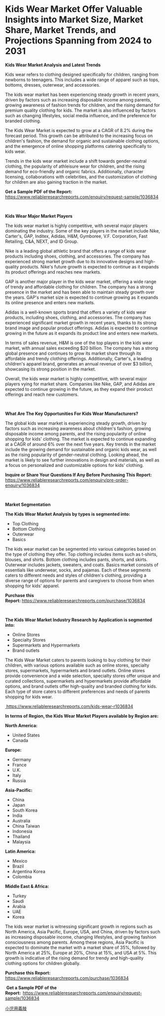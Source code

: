 <p><h1>Kids Wear Market Offer Valuable Insights into Market Size, Market Share, Market Trends, and Projections Spanning from 2024 to 2031</h1></p><p><strong>Kids Wear Market Analysis and Latest Trends</strong></p>
<p><p>Kids wear refers to clothing designed specifically for children, ranging from newborns to teenagers. This includes a wide range of apparel such as tops, bottoms, dresses, outerwear, and accessories.</p><p>The kids wear market has been experiencing steady growth in recent years, driven by factors such as increasing disposable income among parents, growing awareness of fashion trends for children, and the rising demand for premium quality clothing for kids. The market is also influenced by factors such as changing lifestyles, social media influence, and the preference for branded clothing.</p><p>The Kids Wear Market is expected to grow at a CAGR of 8.2% during the forecast period. This growth can be attributed to the increasing focus on children's fashion, the demand for organic and sustainable clothing options, and the emergence of online shopping platforms catering specifically to kids wear.</p><p>Trends in the kids wear market include a shift towards gender-neutral clothing, the popularity of athleisure wear for children, and the rising demand for eco-friendly and organic fabrics. Additionally, character licensing, collaborations with celebrities, and the customization of clothing for children are also gaining traction in the market.</p></p>
<p><strong>Get a Sample PDF of the Report:&nbsp;</strong> <a href="https://www.reliableresearchreports.com/enquiry/request-sample/1036834">https://www.reliableresearchreports.com/enquiry/request-sample/1036834</a></p>
<p>&nbsp;</p>
<p><strong>Kids Wear Major Market Players</strong></p>
<p><p>The kids wear market is highly competitive, with several major players dominating the industry. Some of the key players in the market include Nike, Carter's, GAP, Inditex, Adidas, H&M, Gymboree, V.F. Corporation, Fast Retailing, C&A, NEXT, and ID Group.</p><p>Nike is a leading global athletic brand that offers a range of kids wear products including shoes, clothing, and accessories. The company has experienced strong market growth due to its innovative designs and high-quality products. Nike's future growth is expected to continue as it expands its product offerings and reaches new markets.</p><p>GAP is another major player in the kids wear market, offering a wide range of trendy and affordable clothing for children. The company has a strong presence in the market and has been able to maintain steady growth over the years. GAP's market size is expected to continue growing as it expands its online presence and enters new markets.</p><p>Adidas is a well-known sports brand that offers a variety of kids wear products, including shoes, clothing, and accessories. The company has experienced significant market growth in recent years, thanks to its strong brand image and popular product offerings. Adidas is expected to continue growing in the future as it expands its product line and enters new markets.</p><p>In terms of sales revenue, H&M is one of the top players in the kids wear market, with annual sales exceeding $20 billion. The company has a strong global presence and continues to grow its market share through its affordable and trendy clothing offerings. Additionally, Carter's, a leading children's apparel brand, generates an annual revenue of over $3 billion, showcasing its strong position in the market.</p><p>Overall, the kids wear market is highly competitive, with several major players vying for market share. Companies like Nike, GAP, and Adidas are expected to continue growing in the future, as they expand their product offerings and reach new customers.</p></p>
<p>&nbsp;</p>
<p><strong>What Are The Key Opportunities For Kids Wear Manufacturers?</strong></p>
<p><p>The global kids wear market is experiencing steady growth, driven by factors such as increasing awareness about children's fashion, growing disposable income among parents, and the rising popularity of online shopping for kids' clothing. The market is expected to continue expanding at a CAGR of around 6% over the next five years. Key trends in the market include the growing demand for sustainable and organic kids wear, as well as the rising popularity of gender-neutral clothing. Looking ahead, the market is likely to see further innovations in design and materials, as well as a focus on personalized and customizable options for kids' clothing.</p></p>
<p><strong>Inquire or Share Your Questions If Any Before Purchasing This Report:</strong> <a href="https://www.reliableresearchreports.com/enquiry/pre-order-enquiry/1036834">https://www.reliableresearchreports.com/enquiry/pre-order-enquiry/1036834</a></p>
<p>&nbsp;</p>
<p><strong>Market Segmentation</strong></p>
<p><strong>The Kids Wear Market Analysis by types is segmented into:</strong></p>
<p><ul><li>Top Clothing</li><li>Bottom Clothing</li><li>Outerwear</li><li>Basics</li></ul></p>
<p><p>The kids wear market can be segmented into various categories based on the type of clothing they offer. Top clothing includes items such as t-shirts, blouses, and shirts. Bottom clothing includes pants, shorts, and skirts. Outerwear includes jackets, sweaters, and coats. Basics market consists of essentials like underwear, socks, and pajamas. Each of these segments caters to different needs and styles of children's clothing, providing a diverse range of options for parents and caregivers to choose from when shopping for kids' apparel.</p></p>
<p><strong>Purchase this Report:&nbsp;</strong><a href="https://www.reliableresearchreports.com/purchase/1036834">https://www.reliableresearchreports.com/purchase/1036834</a></p>
<p>&nbsp;</p>
<p><strong>The Kids Wear Market Industry Research by Application is segmented into:</strong></p>
<p><ul><li>Online Stores</li><li>Specialty Stores</li><li>Supermarkets and Hypermarkets</li><li>Brand outlets</li></ul></p>
<p><p>The Kids Wear Market caters to parents looking to buy clothing for their children, with various options available such as online stores, specialty stores, supermarkets, hypermarkets and brand outlets. Online stores provide convenience and a wide selection, specialty stores offer unique and curated collections, supermarkets and hypermarkets provide affordable options, and brand outlets offer high-quality and branded clothing for kids. Each type of store caters to different preferences and needs of parents shopping for kids wear.</p></p>
<p><a href="https://www.reliableresearchreports.com/kids-wear-r1036834">&nbsp;https://www.reliableresearchreports.com/kids-wear-r1036834</a></p>
<p><strong>In terms of Region, the Kids Wear Market Players available by Region are:</strong></p>
<p>
    <p> <strong> North America: </strong>
        <ul>
            <li>United States</li>
            <li>Canada</li>
        </ul>
        </p> 
    <p> <strong> Europe: </strong>
        <ul>
            <li>Germany</li>
            <li>France</li>
            <li>U.K.</li>
            <li>Italy</li>
            <li>Russia</li>
        </ul>
        </p> 
    <p> <strong> Asia-Pacific: </strong>
        <ul>
            <li>China</li>
            <li>Japan</li>
            <li>South Korea</li>
            <li>India</li>
            <li>Australia</li>
            <li>China Taiwan</li>
            <li>Indonesia</li>
            <li>Thailand</li>
            <li>Malaysia</li>
        </ul>
        </p> 
    <p> <strong> Latin America: </strong>
        <ul>
            <li>Mexico</li>
            <li>Brazil</li>
            <li>Argentina Korea</li>
            <li>Colombia</li>
        </ul>
        </p> 
    <p> <strong> Middle East & Africa: </strong>
        <ul>
            <li>Turkey</li>
            <li>Saudi</li>
            <li>Arabia</li>
            <li>UAE</li>
            <li>Korea</li>
        </ul>
    </p>
    </p>
<p><p>The kids wear market is witnessing significant growth in regions such as North America, Asia Pacific, Europe, USA, and China, driven by factors such as increasing disposable income, changing lifestyles, and growing fashion consciousness among parents. Among these regions, Asia Pacific is expected to dominate the market with a market share of 35%, followed by North America at 25%, Europe at 20%, China at 15%, and USA at 5%. This growth is indicative of the rising demand for trendy and high-quality clothing options for children globally.</p></p>
<p><strong>Purchase this Report: </strong><a href="https://www.reliableresearchreports.com/purchase/1036834">https://www.reliableresearchreports.com/purchase/1036834</a></p>
<p>&nbsp;<strong>Get a Sample PDF of the Report:&nbsp;&nbsp;</strong><a href="https://www.reliableresearchreports.com/enquiry/request-sample/1036834">https://www.reliableresearchreports.com/enquiry/request-sample/1036834</a></p>
<p><strong></strong></p>
<p><p><a href="https://github.com/KenyonJohns/Market-Research-Report-List-1/blob/main/723808988002.md">小児用義肢</a></p></p>